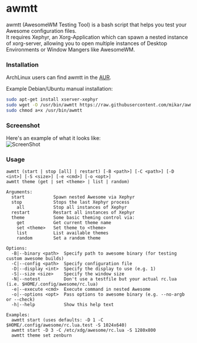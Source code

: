 # awmtt
awmtt (AwesomeWM Testing Tool) is a bash script that helps you test your Awesome configuration files.  
It requires Xephyr, an Xorg-Application which can spawn a nested instance of xorg-server, allowing you to open multiple instances of Desktop Environments or Window Mangers like AwesomeWM.  

### Installation
ArchLinux users can find awmtt in the [AUR](https://aur.archlinux.org/packages/awmtt/).

Example Debian/Ubuntu manual installation:
``` bash
sudo apt-get install xserver-xephyr
sudo wget -O /usr/bin/awmtt https://raw.githubusercontent.com/mikar/awmtt/master/awmtt.sh
sudo chmod a+x /usr/bin/awmtt
```

### Screenshot
Here's an example of what it looks like:  
![ScreenShot](https://github.com/mikar/awmtt/blob/master/example.jpg)

### Usage
```
awmtt (start | stop [all] | restart) [-B <path>] [-C <path>] [-D <int>] [-S <size>] [-e <cmd>] [-o <opt>]
awmtt theme (get | set <theme> | list | random)

Arguments:
  start           Spawn nested Awesome via Xephyr
  stop            Stops the last Xephyr process
    all           Stop all instances of Xephyr 
  restart         Restart all instances of Xephyr
  theme           Some basic theming control via:
    get           Get current theme name
    set <theme>   Set theme to <theme>
    list          List available themes
    random        Set a random theme
    
Options:
  -B|--binary <path>  Specify path to awesome binary (for testing custom awesome builds)
  -C|--config <path>  Specify configuration file
  -D|--display <int>  Specify the display to use (e.g. 1)
  -S|--size <size>    Specify the window size
  -N|--notest         Don't use a testfile but your actual rc.lua (i.e. $HOME/.config/awesome/rc.lua)
  -e|--execute <cmd>  Execute command in nested Awesome
  -o|--options <opt>  Pass options to awesome binary (e.g. --no-argb or --check)
  -h|--help           Show this help text
  
Examples:
  awmtt start (uses defaults: -D 1 -C $HOME/.config/awesome/rc.lua.test -S 1024x640)
  awmtt start -D 3 -C /etc/xdg/awesome/rc.lua -S 1280x800
  awmtt theme set zenburn
```
